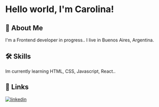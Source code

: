 
# Hello world, I'm Carolina!




## 🚀 About Me
I'm a Frontend developer in progress.. I live in Buenos Aires, Argentina.


## 🛠 Skills
Im currently learning HTML, CSS, Javascript, React..


## 🔗 Links
[![linkedin](https://img.shields.io/badge/linkedin-0A66C2?style=for-the-badge&logo=linkedin&logoColor=white)](https://www.linkedin.com/in/gonzalez95/ )


